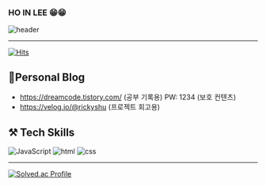 ### HO IN LEE 😁😁 

![header](https://capsule-render.vercel.app/api?type=wave&color=auto&height=300&section=header&text=Rickyshu's%20Github&fontSize=90)

---
[![Hits](https://hits.seeyoufarm.com/api/count/incr/badge.svg?url=https%3A%2F%2Fgithub.com%2Frickyshu&count_bg=%2379C83D&title_bg=%23555555&icon=&icon_color=%23E7E7E7&title=hits&edge_flat=false)](https://hits.seeyoufarm.com)

🌱Personal Blog
---
- https://dreamcode.tistory.com/ (공부 기록용)
PW: 1234 (보호 컨텐츠)
- https://velog.io/@rickyshu (프로젝트 회고용)

⚒ Tech Skills
---
  
![JavaScript](https://img.shields.io/badge/JavaScript-F7DF1E.svg?&style=for-the-badge&logo=Java&logoColor=white)
![html](https://img.shields.io/badge/html-E34F26.svg?&style=for-the-badge&logo=Java&logoColor=white)
![css](https://img.shields.io/badge/css-1572B6.svg?&style=for-the-badge&logo=Java&logoColor=white)

---------------------------------------------------------
[![Solved.ac Profile](http://mazassumnida.wtf/api/v2/generate_badge?boj=rickysin)](https://solved.ac/rickysin/)

<!--
**rickyshu/rickyshu** is a ✨ _special_ ✨ repository because its `README.md` (this file) appears on your GitHub profile.

Here are some ideas to get you started:

- 🔭 I’m currently working on ...
- 🌱 I’m currently learning ...
- 👯 I’m looking to collaborate on ...
- 🤔 I’m looking for help with ...
- 💬 Ask me about ...
- 📫 How to reach me: ...
- 😄 Pronouns: ...
- ⚡ Fun fact: ...
-->

